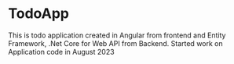 # TodoApp
This is todo application created in Angular from frontend and Entity Framework, .Net Core for Web API from Backend.
Started work on Application code in August 2023

